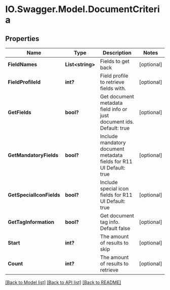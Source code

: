 # IO.Swagger.Model.DocumentCriteria
## Properties

Name | Type | Description | Notes
------------ | ------------- | ------------- | -------------
**FieldNames** | **List&lt;string&gt;** | Fields to get back | [optional] 
**FieldProfileId** | **int?** | Field profile to retrieve fields with. | [optional] 
**GetFields** | **bool?** | Get document metadata field info or just document ids.  Default: true | [optional] 
**GetMandatoryFields** | **bool?** | Include mandatory document metadata fields for R11 UI  Default: true | [optional] 
**GetSpecialIconFields** | **bool?** | Include special icon fields for R11 UI  Default: true | [optional] 
**GetTagInformation** | **bool?** | Get document tag info.  Default false | [optional] 
**Start** | **int?** | The amount of results to skip | [optional] 
**Count** | **int?** | The amount of results to retrieve | [optional] 

[[Back to Model list]](../README.md#documentation-for-models) [[Back to API list]](../README.md#documentation-for-api-endpoints) [[Back to README]](../README.md)

